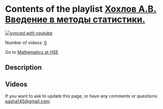 # Contents of the playlist [Хохлов А.В. Введение в методы статистики.](https://www.youtube.com/playlist?list=PLq3E5oubNNoA0dQKTkvvqtIkW3TosTuhK)

[![synced with youtube](https://img.shields.io/github/last-commit/mathphysschool/mathphysschool.github.io/autoupdate1?label=synced%20with%20youtube)](https://github.com/mathphysschool/mathphysschool.github.io/commits/autoupdate1)

Number of videos: [0](#videos)

Go to [Mathematics at HSE](../README.md)

## Description



## Videos



 If you want to ask to update this page, or have any comments or questions: <pasha145@gmail.com>.